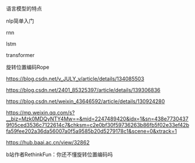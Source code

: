 





语言模型的特点

nlp简单入门

rnn

lstm

transformer



旋转位置编码Rope

https://blog.csdn.net/v_JULY_v/article/details/134085503

https://blog.csdn.net/2401_85325397/article/details/139306836

https://blog.csdn.net/weixin_43646592/article/details/130924280

https://mp.weixin.qq.com/s?__biz=Mzk0MDQyNTY4Mw==&mid=2247489420&idx=1&sn=438e77304379f05ced3536c7122614c7&chksm=c2e0bf30f59736263b86fb5f02e33ef42bfa59fee202a36da56007a0f5a9585b20d5279178c1&scene=0&xtrack=1

https://hub.baai.ac.cn/view/32862

b站作者RethinkFun：你还不懂旋转位置编码吗